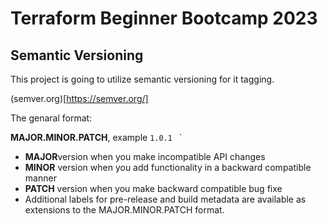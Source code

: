 # Terraform Beginner Bootcamp 2023

## Semantic Versioning

This project is going to utilize semantic versioning for it tagging.

(semver.org)[https://semver.org/]

The genaral format:

**MAJOR.MINOR.PATCH**, example `1.0.1 ` `

- **MAJOR**version when you make incompatible API changes
- **MINOR** version when you add functionality in a backward compatible manner
- **PATCH** version when you make backward compatible bug fixe
- Additional labels for pre-release and build metadata are available as extensions to the MAJOR.MINOR.PATCH format.